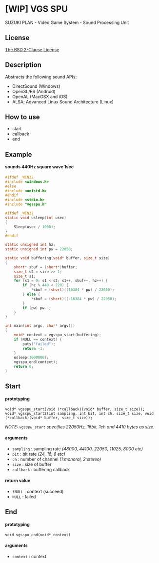 # [WIP] VGS SPU 
SUZUKI PLAN - Video Game System - Sound Processing Unit

## License
[The BSD 2-Clause License](https://github.com/suzukiplan/vgs-spu/blob/master/LICENSE.txt)

## Description
Abstracts the following sound APIs:
- DirectSound (Windows)
- OpenSL/ES (Android)
- OpenAL (MacOSX and iOS)
- ALSA; Advanced Linux Sound Architecture (Linux)

## How to use
- start
- callback
- end

## Example
#### sounds 440Hz square wave 1sec

```c
#ifdef _WIN32
#include <windows.h>
#else
#include <unistd.h>
#endif
#include <stdio.h>
#include "vgsspu.h"

#ifdef _WIN32
static void usleep(int usec)
{
    Sleep(usec / 1000);
}
#endif

static unsigned int hz;
static unsigned int pw = 22050;

static void buffering(void* buffer, size_t size)
{
    short* sbuf = (short*)buffer;
    size_t s2 = size >> 1;
    size_t s1;
    for (s1 = 0; s1 < s2; s1++, sbuf++, hz++) {
        if (hz % 440 < 220) {
            *sbuf = (short)((16384 * pw) / 22050);
        } else {
            *sbuf = (short)((-16384 * pw) / 22050);
        }
        if (pw) pw--;
    }
}

int main(int argc, char* argv[])
{
    void* context = vgsspu_start(buffering);
    if (NULL == context) {
        puts("failed");
        return -1;
    }
    usleep(1000000);
    vgsspu_end(context);
    return 0;
}
```

## Start
#### prototyping
```
void* vgsspu_start(void (*callback)(void* buffer, size_t size));
void* vgsspu_start2(int sampling, int bit, int ch, size_t size, void (*callback)(void* buffer, size_t size));
```

_NOTE: `vgsspu_start` specifies 22050Hz, 16bit, 1ch and 4410 bytes as size._

#### arguments
- `sampling` : sampling rate _(48000, 44100, 22050, 11025, 8000 etc)_
- `bit` : bit rate _(24, 16, 8 etc)_
- `ch` : number of channel _(1:monoral, 2:stereo)_
- `size` : size of buffer
- `callback` : buffering callback

#### return value
- `!NULL` : context (succeed)
- `NULL` : failed

## End
#### prototyping
```
void vgsspu_end(void* context)
```

#### arguments
- `context` : context

